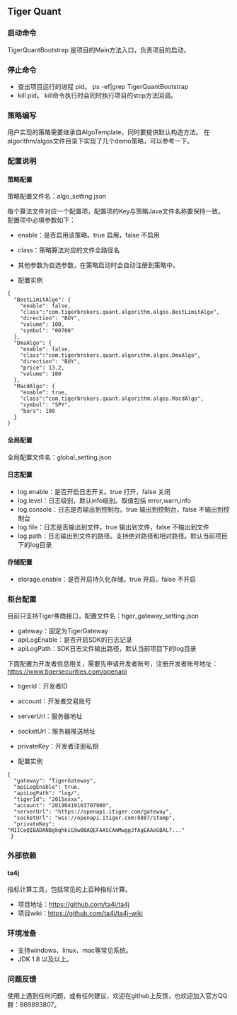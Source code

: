 ## Tiger Quant

### 启动命令
TigerQuantBootstrap 是项目的Main方法入口，负责项目的启动。

### 停止命令
* 查出项目运行的进程 pid。
ps -ef|grep TigerQuantBootstrap
* kill pid。
kill命令执行时会同时执行项目的stop方法回调。

### 策略编写
用户实现的策略需要继承自AlgoTemplate，同时要提供默认构造方法。
在algorithm/algos文件目录下实现了几个demo策略，可以参考一下。

### 配置说明

#### 策略配置
策略配置文件名：algo_setting.json

每个算法文件对应一个配置项，配置项的Key与策略Java文件名称要保持一致。
配置项中必填参数如下：
* enable：是否启用该策略。true 启用，false 不启用
* class：策略算法对应的文件全路径名
* 其他参数为自选参数，在策略启动时会自动注册到策略中。

* 配置实例
```
{
  "BestLimitAlgo": {
    "enable": false,
    "class":"com.tigerbrokers.quant.algorithm.algos.BestLimitAlgo",
    "direction": "BUY",
    "volume": 100,
    "symbol": "00700"
  },
  "DmaAlgo": {
    "enable": false,
    "class":"com.tigerbrokers.quant.algorithm.algos.DmaAlgo",
    "direction": "BUY",
    "price": 13.2,
    "volume": 100
  },
  "MacdAlgo": {
    "enable": true,
    "class":"com.tigerbrokers.quant.algorithm.algos.MacdAlgo",
    "symbol": "SPY",
    "bars": 100
  }
}
```

#### 全局配置
全局配置文件名：global_setting.json

#### 日志配置
* log.enable：是否开启日志开关。true 打开，false 关闭
* log.level：日志级别，默认info级别。取值包括 error,warn,info
* log.console：日志是否输出到控制台。true 输出到控制台，false 不输出到控制台
* log.file：日志是否输出到文件。true 输出到文件，false 不输出到文件
* log.path：日志输出到文件的路径。支持绝对路径和相对路径。默认当前项目下的log目录

#### 存储配置
* storage.enable：是否开启持久化存储。true 开启，false 不开启

### 柜台配置
目前只支持Tiger券商接口，配置文件名：tiger_gateway_setting.json

* gateway：固定为TigerGateway
* apiLogEnable：是否开启SDK的日志记录
* apiLogPath：SDK日志文件输出路径，默认当前项目下的log目录

下面配置为开发者信息相关，需要先申请开发者账号，注册开发者账号地址：https://www.tigersecurities.com/openapi
* tigerId：开发者ID
* account：开发者交易账号
* serverUrl：服务器地址
* socketUrl：服务器推送地址
* privateKey：开发者注册私钥

* 配置实例
```
{
  "gateway": "TigerGateway",
  "apiLogEnable": true,
  "apiLogPath": "log/",
  "tigerId": "2015xxxx",
  "account": "20190419163707900",
  "serverUrl": "https://openapi.itiger.com/gateway",
  "socketUrl": "wss://openapi.itiger.com:8887/stomp",
  "privateKey": "MIICeQIBADANBgkqhkiG9w0BAQEFAASCAmMwggJfAgEAAoGBAL7..."
 }
```

### 外部依赖

#### ta4j

指标计算工具，包括常见的上百种指标计算。
* 项目地址：https://github.com/ta4j/ta4j
* 项目wiki：https://github.com/ta4j/ta4j-wiki

### 环境准备

* 支持windows、linux、mac等常见系统。
* JDK 1.8 以及以上。


### 问题反馈

使用上遇到任何问题，或有任何建议，欢迎在github上反馈，也欢迎加入官方QQ群：869893807。